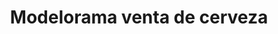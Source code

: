 ---
title: "Modelorama venta de cerveza"
url: /zitacuaro/modelorama-venta-de-cerveza/
shop: Wein
---